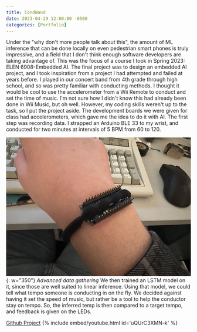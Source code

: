 ```yaml
---
title: CondWand
date: 2023-04-29 12:00:00 -0500
categories: [Portfolio]
---
```

Under the "why don't more people talk about this", the amount of ML inference that can be done locally on even pedestrian smart phones is truly impressive, and a field that I don't think enough software developers are taking advantage of. This was the focus of a course I took in Spring 2023: ELEN 6908-Embedded AI. The final project was to design an embedded AI project, and I took inspiration from a project I had attempted and failed at years before. I played in our concert band from 4th grade through high school, and so was pretty familiar with conducting methods. I thought it would be cool to use the accelerometer from a Wii Remote to conduct and set the time of music. I'm not sure how I didn't know this had already been done in Wii Music, but oh well. However, my coding skills weren't up to the task, so I put the project aside. The development boards we were given for class had accelerometers, which gave me the idea to do it with AI. The first step was recording data. I strapped an Arduino BLE 33 to my wrist, and conducted for two minutes at intervals of 5 BPM from 60 to 120. 

![Arduino held to wrist with hairtie](assets/condwand/data.jpg){: w="350"}
_Advanced data gathering_
We then trained an LSTM model on it, since those are well suited to linear inference. Using that model, we could tell what tempo someone is conducting in on the fly. We decided against having it set the speed of music, but rather be a tool to help the conductor stay on tempo. So, the inferred temp is then compared to a target tempo, and feedback is given on the LEDs.

[Github Project](https://github.com/nkizz/condWand)
{% include embed/youtube.html id='uQUrC3XMN-k' %}